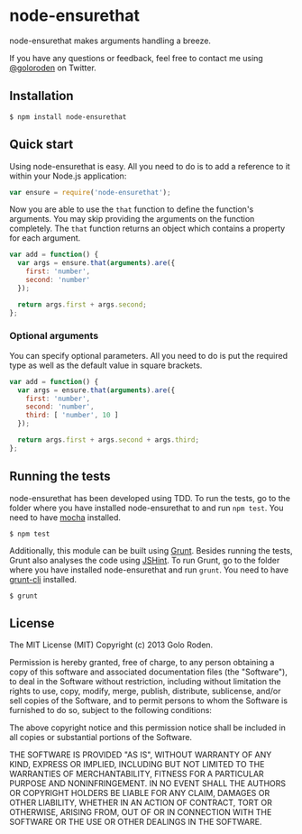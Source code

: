 # node-ensurethat

node-ensurethat makes arguments handling a breeze.

If you have any questions or feedback, feel free to contact me using [@goloroden](https://twitter.com/goloroden) on Twitter.

## Installation

    $ npm install node-ensurethat

## Quick start

Using node-ensurethat is easy. All you need to do is to add a reference to it within your Node.js application:

```javascript
var ensure = require('node-ensurethat');
```

Now you are able to use the `that` function to define the function's arguments. You may skip providing the arguments on the function completely. The `that` function returns an object which contains a property for each argument.

```javascript
var add = function() {
  var args = ensure.that(arguments).are({
    first: 'number',
    second: 'number'
  });

  return args.first + args.second;
};
```

### Optional arguments

You can specify optional parameters. All you need to do is put the required type as well as the default value in square brackets.

```javascript
var add = function() {
  var args = ensure.that(arguments).are({
    first: 'number',
    second: 'number',
    third: [ 'number', 10 ]
  });

  return args.first + args.second + args.third;
};
```

## Running the tests

node-ensurethat has been developed using TDD. To run the tests, go to the folder where you have installed node-ensurethat to and run `npm test`. You need to have [mocha](https://github.com/visionmedia/mocha) installed.

    $ npm test

Additionally, this module can be built using [Grunt](http://gruntjs.com/). Besides running the tests, Grunt also analyses the code using [JSHint](http://www.jshint.com/). To run Grunt, go to the folder where you have installed node-ensurethat and run `grunt`. You need to have [grunt-cli](https://github.com/gruntjs/grunt-cli) installed.

    $ grunt

## License

The MIT License (MIT)
Copyright (c) 2013 Golo Roden.
 
Permission is hereby granted, free of charge, to any person obtaining a copy of this software and associated documentation files (the "Software"), to deal in the Software without restriction, including without limitation the rights to use, copy, modify, merge, publish, distribute, sublicense, and/or sell copies of the Software, and to permit persons to whom the Software is furnished to do so, subject to the following conditions:
 
The above copyright notice and this permission notice shall be included in all copies or substantial portions of the Software.
 
THE SOFTWARE IS PROVIDED "AS IS", WITHOUT WARRANTY OF ANY KIND, EXPRESS OR IMPLIED, INCLUDING BUT NOT LIMITED TO THE WARRANTIES OF MERCHANTABILITY, FITNESS FOR A PARTICULAR PURPOSE AND NONINFRINGEMENT. IN NO EVENT SHALL THE AUTHORS OR COPYRIGHT HOLDERS BE LIABLE FOR ANY CLAIM, DAMAGES OR OTHER LIABILITY, WHETHER IN AN ACTION OF CONTRACT, TORT OR OTHERWISE, ARISING FROM, OUT OF OR IN CONNECTION WITH THE SOFTWARE OR THE USE OR OTHER DEALINGS IN THE SOFTWARE.